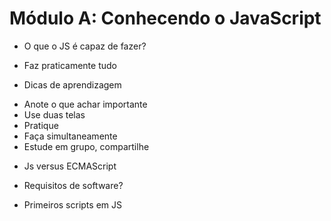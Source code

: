# Módulo A: Conhecendo o JavaScript

* O que o JS é capaz de fazer?

- Faz praticamente tudo

* Dicas de aprendizagem

- Anote o que achar importante
- Use duas telas
- Pratique
- Faça simultaneamente
- Estude em grupo, compartilhe

* Js versus ECMAScript



* Requisitos de software?



* Primeiros scripts em JS


